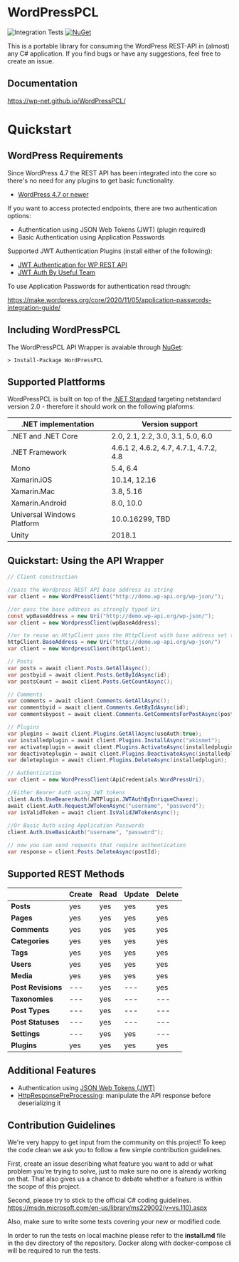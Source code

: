 # WordPressPCL
![Integration Tests](https://github.com/wp-net/WordPressPCL/workflows/Integration%20Tests/badge.svg?branch=master) [![NuGet](https://img.shields.io/nuget/vpre/WordPressPCL)](https://www.nuget.org/packages/WordPressPCL/)

This is a portable library for consuming the WordPress REST-API in (almost) any C# application.
If you find bugs or have any suggestions, feel free to create an issue.

## Documentation
https://wp-net.github.io/WordPressPCL/
# Quickstart

## WordPress Requirements
Since WordPress 4.7 the REST API has been integrated into the core so there's no need for any plugins to get basic functionality.

* [WordPress 4.7 or newer](https://wordpress.org/)

If you want to access protected endpoints, there are two authentication options:
* Authentication using JSON Web Tokens (JWT) (plugin required)
* Basic Authentication using Application Passwords

Supported JWT Authentication Plugins (install either of the following):
* [JWT Authentication for WP REST API](https://wordpress.org/plugins/jwt-authentication-for-wp-rest-api/)
* [JWT Auth By Useful Team](https://wordpress.org/plugins/jwt-auth/)

To use Application Passwords for authentication read through:

https://make.wordpress.org/core/2020/11/05/application-passwords-integration-guide/

## Including WordPressPCL
The WordPressPCL API Wrapper is avaiable through [NuGet](https://www.nuget.org/packages/WordPressPCL/):

```
> Install-Package WordPressPCL
```

## Supported Plattforms
WordPressPCL is built on top of the [.NET Standard](https://docs.microsoft.com/en-us/dotnet/standard/net-standard?tabs=net-standard-2-0) targeting netstandard version 2.0 - therefore it should work on the following plaforms:


| .NET implementation |	Version support |
|---------------------|------------------|
|.NET and .NET Core |	2.0, 2.1, 2.2, 3.0, 3.1, 5.0, 6.0 |
|.NET Framework | 4.6.1 2, 4.6.2, 4.7, 4.7.1, 4.7.2, 4.8 |
| Mono | 5.4, 6.4 |
| Xamarin.iOS | 10.14, 12.16 |
| Xamarin.Mac | 3.8, 5.16 |
| Xamarin.Android | 8.0, 10.0 |
| Universal Windows Platform | 10.0.16299, TBD |
| Unity | 2018.1 |

## Quickstart: Using the API Wrapper

```c#
// Client construction

//pass the Wordpress REST API base address as string
var client = new WordPressClient("http://demo.wp-api.org/wp-json/");

//or pass the base address as strongly typed Uri
const wpBaseAddress = new Uri("http://demo.wp-api.org/wp-json/");
var client = new WordpressClient(wpBaseAddress);

//or to reuse an HttpClient pass the HttpClient with base address set to api's base address
httpClient.BaseAddress = new Uri("http://demo.wp-api.org/wp-json/")
var client = new WordpressClient(httpClient);

// Posts
var posts = await client.Posts.GetAllAsync();
var postbyid = await client.Posts.GetByIdAsync(id);
var postsCount = await client.Posts.GetCountAsync();

// Comments
var comments = await client.Comments.GetAllAsync();
var commentbyid = await client.Comments.GetByIdAsync(id);
var commentsbypost = await client.Comments.GetCommentsForPostAsync(postid, true, false);

// Plugins
var plugins = await client.Plugins.GetAllAsync(useAuth:true);
var installedplugin = await client.Plugins.InstallAsync("akismet");
var activateplugin = await client.Plugins.ActivateAsync(installedplugin);
var deactivateplugin = await client.Plugins.DeactivateAsync(installedplugin);
var deleteplugin = await client.Plugins.DeleteAsync(installedplugin);

// Authentication
var client = new WordPressClient(ApiCredentials.WordPressUri);

//Either Bearer Auth using JWT tokens
client.Auth.UseBearerAuth(JWTPlugin.JWTAuthByEnriqueChavez);
await client.Auth.RequestJWTokenAsync("username", "password");
var isValidToken = await client.IsValidJWTokenAsync();
  
//Or Basic Auth using Application Passwords
client.Auth.UseBasicAuth("username", "password");

// now you can send requests that require authentication
var response = client.Posts.DeleteAsync(postId);
```

## Supported REST Methods

|                    | Create  | Read    | Update  | Delete  |
|--------------------|---------|---------|---------|---------|
| **Posts**          | yes     | yes     | yes     | yes     |
| **Pages**          | yes     | yes     | yes     | yes     |
| **Comments**       | yes     | yes     | yes     | yes     |
| **Categories**     | yes     | yes     | yes     | yes     |
| **Tags**           | yes     | yes     | yes     | yes     |
| **Users**          | yes     | yes     | yes     | yes     |
| **Media**          | yes     | yes     | yes     | yes     |
| **Post Revisions** | ---     | yes     | ---     | yes     |
| **Taxonomies**     | ---     | yes     | ---     | ---     |
| **Post Types**     | ---     | yes     | ---     | ---     |
| **Post Statuses**  | ---     | yes     | ---     | ---     |
| **Settings**       | ---     | yes     | yes     | ---     |
| **Plugins**        | yes     | yes     | yes     | yes     |


## Additional Features

- Authentication using [JSON Web Tokens (JWT)](https://jwt.io/)
- [HttpResponsePreProcessing](https://github.com/wp-net/WordPressPCL/wiki/HttpResponsePreProcessing): manipulate the API response before deserializing it

## Contribution Guidelines
We're very happy to get input from the community on this project! To keep the code clean we ask you to follow a few simple contribution guidelines.

First, create an issue describing what feature you want to add or what problem you're trying to solve, just to make sure no one is already working on that. That also gives us a chance to debate whether a feature is within the scope of this project.

Second, please try to stick to the official C# coding guidelines. https://msdn.microsoft.com/en-us/library/ms229002(v=vs.110).aspx

Also, make sure to write some tests covering your new or modified code.

In order to run the tests on local machine please refer to the **install.md** file in the dev directory of the repository. Docker along with docker-compose cli will be required to run the tests.

